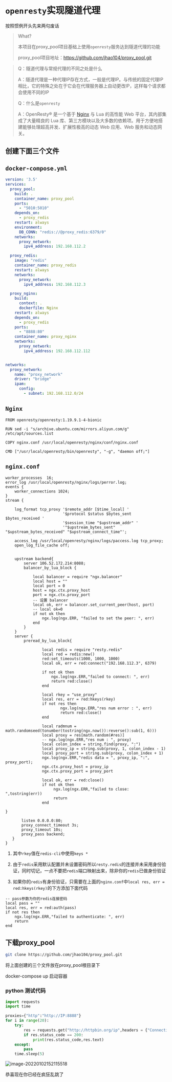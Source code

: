 # `openresty`实现隧道代理

按照惯例开头先来两句废话

> What?
>
> 本项目在proxy_pool项目基础上使用`openresty`服务达到隧道代理的功能
> 
> proxy_pool项目地址：https://github.com/jhao104/proxy_pool.git

> Q：隧道代理与常规代理的不同之处是什么
>
> A：隧道代理是一种代理IP存在方式，一般是代理IP。与传统的固定代理IP相比，它的特殊之处在于它会在代理服务器上自动更改IP，这样每个请求都会使用不同的IP
>
> Q：什么是`openresty`
>
> A：OpenResty® 是一个基于 [Nginx](https://openresty.org/cn/nginx.html) 与 Lua 的高性能 Web 平台，其内部集成了大量精良的 Lua 库、第三方模块以及大多数的依赖项。用于方便地搭建能够处理超高并发、扩展性极高的动态 Web 应用、Web 服务和动态网关。

## 创建下面三个文件

## `docker-compose.yml`

``` yaml
version: '3.5'
services:
  proxy_pool:
    build: .
    container_name: proxy_pool
    ports:
      - "5010:5010"
    depends_on:
      - proxy_redis
    restart: always
    environment:
      DB_CONN: "redis://@proxy_redis:6379/0"
    networks:
      proxy_network:
        ipv4_address: 192.168.112.2

  proxy_redis:
    image: "redis"
    container_name: proxy_redis
    restart: always
    networks:
      proxy_network: 
        ipv4_address: 192.168.112.3

  proxy_nginx: 
    build:
      context: .
      dockerfile: Nginx
    restart: always
    depends_on: 
      - proxy_redis
    ports:
      - "8888:80"
    container_name: proxy_nginx
    networks:
      proxy_network: 
        ipv4_address: 192.168.112.112


networks:
  proxy_network:
    name: "proxy_network"
    driver: "bridge"
    ipam:
      config:
        - subnet: 192.168.112.0/24
```

## `Nginx`

```
FROM openresty/openresty:1.19.9.1-4-bionic

RUN sed -i "s/archive.ubuntu.com/mirrors.aliyun.com/g" /etc/apt/sources.list

COPY nginx.conf /usr/local/openresty/nginx/conf/nginx.conf

CMD ["/usr/local/openresty/bin/openresty", "-g", "daemon off;"]
```

## `nginx.conf`

```nginx
worker_processes  16;
error_log /usr/local/openresty/nginx/logs/perror.log;
events {
    worker_connections 1024;
}
stream {

    log_format tcp_proxy '$remote_addr [$time_local] '
                         '$protocol $status $bytes_sent $bytes_received '
                         '$session_time "$upstream_addr" '
                         '"$upstream_bytes_sent" "$upstream_bytes_received" "$upstream_connect_time"';

    access_log /usr/local/openresty/nginx/logs/paccess.log tcp_proxy;
    open_log_file_cache off;


    upstream backend{
        server 106.52.172.214:8088;
        balancer_by_lua_block {

            local balancer = require "ngx.balancer"
            local host = ""
            local port = 0
            host = ngx.ctx.proxy_host
            port = ngx.ctx.proxy_port
            -- 设置 balancer
            local ok, err = balancer.set_current_peer(host, port)
            -- local ok=0
            if not ok then
                ngx.log(ngx.ERR, "failed to set the peer: ", err)
            end
        }
    }
    server {
        preread_by_lua_block{

                local redis = require "resty.redis"
                local red = redis:new()
                red:set_timeouts(1000, 1000, 1000)
                local ok, err = red:connect("192.168.112.3", 6379)
                
                if not ok then
                    ngx.log(ngx.ERR,"failed to connect: ", err)
                    return red:close()
                end
                
                local rkey = "use_proxy"
                local res, err = red:hkeys(rkey)
                if not res then
                        ngx.log(ngx.ERR,"res num error : ", err)
                        return red:close()
                end

                local radmnum = math.randomseed(tonumber(tostring(ngx.now()):reverse():sub(1, 6)))
                local proxy = res[math.random(#res)]
                -- ngx.log(ngx.ERR,"res num : ", proxy)
                local colon_index = string.find(proxy, ":")
                local proxy_ip = string.sub(proxy, 1, colon_index - 1)
                local proxy_port = string.sub(proxy, colon_index + 1)
                ngx.log(ngx.ERR,"redis data = ", proxy_ip, ":", proxy_port);
                ngx.ctx.proxy_host = proxy_ip
                ngx.ctx.proxy_port = proxy_port

                local ok, err = red:close()
                if not ok then
                     ngx.log(ngx.ERR,"failed to close: ",tostring(err))
                     return
                end

}

       listen 0.0.0.0:80;
       proxy_connect_timeout 3s;
       proxy_timeout 10s;
       proxy_pass backend;
   }
}
```

1. 其中`rkey`值在`redis-cli`中使用`keys *`

2. 由于`redis`采用默认配置并未设置密码所以`resty.redis`的连接并未采用身份验证，同时切记，一点不要把`redis`端口映射出来，除非你的`redis`已做身份验证

3. 如果你的`redis`有身份验证，只需要在上面的`nginx.conf`中`local res, err = red:hkeys(rkey)`的下方添加下面代码
```nginx
-- pass参数为你的redis连接密码
local pass = ""
local res, err = red:auth(pass)
if not res then
    ngx.log(ngx.ERR,"failed to authenticate: ", err)
    return
end
```

## 下载proxy_pool

```bash
git clone https://github.com/jhao104/proxy_pool.git
```

将上面创建的三个文件放在proxy_pool根目录下

docker-compose up 启动容器

### python 测试代码

```python
import requests
import time

proxies={"http":"http://IP:8888"}
for i in range(20):
    try:
        res = requests.get("http://httpbin.org/ip",headers = {"Connection":"close"},proxies=proxies)
        if res.status_code == 200:
            print(res.status_code,res.text)
    except:
        pass
    time.sleep(5)
```

![image-20220102152115518](https://gitee.com/anyewuxin/img/raw/master/img/image-20220102152115518.png)

恭喜现在你已经在疯狂乱跳了

